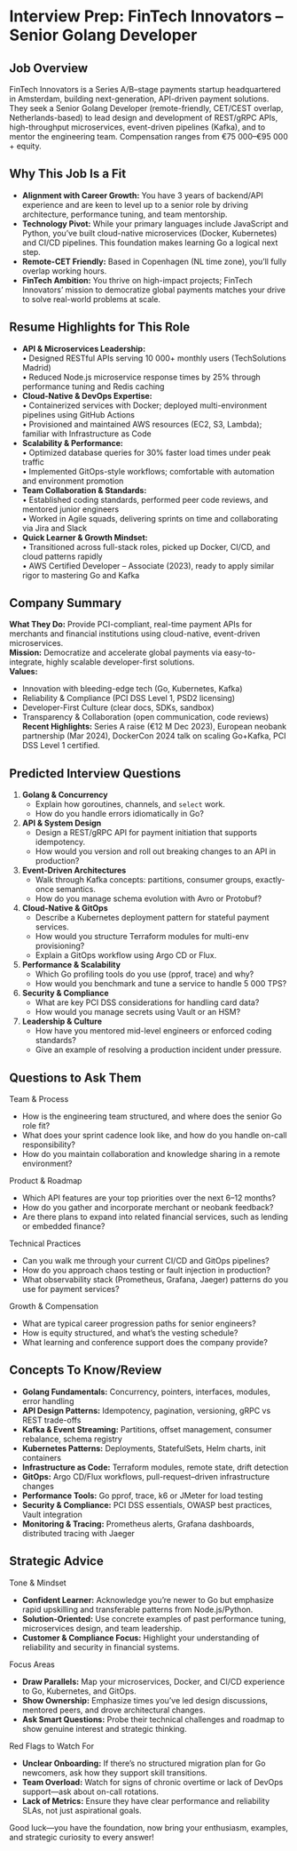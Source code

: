 # Interview Prep: FinTech Innovators – Senior Golang Developer

## Job Overview  
FinTech Innovators is a Series A/B–stage payments startup headquartered in Amsterdam, building next-generation, API-driven payment solutions. They seek a Senior Golang Developer (remote-friendly, CET/CEST overlap, Netherlands-based) to lead design and development of REST/gRPC APIs, high-throughput microservices, event-driven pipelines (Kafka), and to mentor the engineering team. Compensation ranges from €75 000–€95 000 + equity.

## Why This Job Is a Fit  
- **Alignment with Career Growth:** You have 3 years of backend/API experience and are keen to level up to a senior role by driving architecture, performance tuning, and team mentorship.  
- **Technology Pivot:** While your primary languages include JavaScript and Python, you’ve built cloud-native microservices (Docker, Kubernetes) and CI/CD pipelines. This foundation makes learning Go a logical next step.  
- **Remote-CET Friendly:** Based in Copenhagen (NL time zone), you’ll fully overlap working hours.  
- **FinTech Ambition:** You thrive on high-impact projects; FinTech Innovators’ mission to democratize global payments matches your drive to solve real-world problems at scale.

## Resume Highlights for This Role  
- **API & Microservices Leadership:**  
  • Designed RESTful APIs serving 10 000+ monthly users (TechSolutions Madrid)  
  • Reduced Node.js microservice response times by 25% through performance tuning and Redis caching  
- **Cloud-Native & DevOps Expertise:**  
  • Containerized services with Docker; deployed multi-environment pipelines using GitHub Actions  
  • Provisioned and maintained AWS resources (EC2, S3, Lambda); familiar with Infrastructure as Code  
- **Scalability & Performance:**  
  • Optimized database queries for 30% faster load times under peak traffic  
  • Implemented GitOps-style workflows; comfortable with automation and environment promotion  
- **Team Collaboration & Standards:**  
  • Established coding standards, performed peer code reviews, and mentored junior engineers  
  • Worked in Agile squads, delivering sprints on time and collaborating via Jira and Slack  
- **Quick Learner & Growth Mindset:**  
  • Transitioned across full-stack roles, picked up Docker, CI/CD, and cloud patterns rapidly  
  • AWS Certified Developer – Associate (2023), ready to apply similar rigor to mastering Go and Kafka

## Company Summary  
**What They Do:** Provide PCI-compliant, real-time payment APIs for merchants and financial institutions using cloud-native, event-driven microservices.  
**Mission:** Democratize and accelerate global payments via easy-to-integrate, highly scalable developer-first solutions.  
**Values:**  
  - Innovation with bleeding-edge tech (Go, Kubernetes, Kafka)  
  - Reliability & Compliance (PCI DSS Level 1, PSD2 licensing)  
  - Developer-First Culture (clear docs, SDKs, sandbox)  
  - Transparency & Collaboration (open communication, code reviews)  
**Recent Highlights:** Series A raise (€12 M Dec 2023), European neobank partnership (Mar 2024), DockerCon 2024 talk on scaling Go+Kafka, PCI DSS Level 1 certified.

## Predicted Interview Questions  
1. **Golang & Concurrency**  
   - Explain how goroutines, channels, and `select` work.  
   - How do you handle errors idiomatically in Go?  
2. **API & System Design**  
   - Design a REST/gRPC API for payment initiation that supports idempotency.  
   - How would you version and roll out breaking changes to an API in production?  
3. **Event-Driven Architectures**  
   - Walk through Kafka concepts: partitions, consumer groups, exactly-once semantics.  
   - How do you manage schema evolution with Avro or Protobuf?  
4. **Cloud-Native & GitOps**  
   - Describe a Kubernetes deployment pattern for stateful payment services.  
   - How would you structure Terraform modules for multi-env provisioning?  
   - Explain a GitOps workflow using Argo CD or Flux.  
5. **Performance & Scalability**  
   - Which Go profiling tools do you use (pprof, trace) and why?  
   - How would you benchmark and tune a service to handle 5 000 TPS?  
6. **Security & Compliance**  
   - What are key PCI DSS considerations for handling card data?  
   - How would you manage secrets using Vault or an HSM?  
7. **Leadership & Culture**  
   - How have you mentored mid-level engineers or enforced coding standards?  
   - Give an example of resolving a production incident under pressure.

## Questions to Ask Them  
Team & Process  
- How is the engineering team structured, and where does the senior Go role fit?  
- What does your sprint cadence look like, and how do you handle on-call responsibility?  
- How do you maintain collaboration and knowledge sharing in a remote environment?  

Product & Roadmap  
- Which API features are your top priorities over the next 6–12 months?  
- How do you gather and incorporate merchant or neobank feedback?  
- Are there plans to expand into related financial services, such as lending or embedded finance?  

Technical Practices  
- Can you walk me through your current CI/CD and GitOps pipelines?  
- How do you approach chaos testing or fault injection in production?  
- What observability stack (Prometheus, Grafana, Jaeger) patterns do you use for payment services?  

Growth & Compensation  
- What are typical career progression paths for senior engineers?  
- How is equity structured, and what’s the vesting schedule?  
- What learning and conference support does the company provide?

## Concepts To Know/Review  
- **Golang Fundamentals:** Concurrency, pointers, interfaces, modules, error handling  
- **API Design Patterns:** Idempotency, pagination, versioning, gRPC vs REST trade-offs  
- **Kafka & Event Streaming:** Partitions, offset management, consumer rebalance, schema registry  
- **Kubernetes Patterns:** Deployments, StatefulSets, Helm charts, init containers  
- **Infrastructure as Code:** Terraform modules, remote state, drift detection  
- **GitOps:** Argo CD/Flux workflows, pull-request–driven infrastructure changes  
- **Performance Tools:** Go pprof, trace, k6 or JMeter for load testing  
- **Security & Compliance:** PCI DSS essentials, OWASP best practices, Vault integration  
- **Monitoring & Tracing:** Prometheus alerts, Grafana dashboards, distributed tracing with Jaeger  

## Strategic Advice  
Tone & Mindset  
- **Confident Learner:** Acknowledge you’re newer to Go but emphasize rapid upskilling and transferable patterns from Node.js/Python.  
- **Solution-Oriented:** Use concrete examples of past performance tuning, microservices design, and team leadership.  
- **Customer & Compliance Focus:** Highlight your understanding of reliability and security in financial systems.  

Focus Areas  
- **Draw Parallels:** Map your microservices, Docker, and CI/CD experience to Go, Kubernetes, and GitOps.  
- **Show Ownership:** Emphasize times you’ve led design discussions, mentored peers, and drove architectural changes.  
- **Ask Smart Questions:** Probe their technical challenges and roadmap to show genuine interest and strategic thinking.  

Red Flags to Watch For  
- **Unclear Onboarding:** If there’s no structured migration plan for Go newcomers, ask how they support skill transitions.  
- **Team Overload:** Watch for signs of chronic overtime or lack of DevOps support—ask about on-call rotations.  
- **Lack of Metrics:** Ensure they have clear performance and reliability SLAs, not just aspirational goals.  

Good luck—you have the foundation, now bring your enthusiasm, examples, and strategic curiosity to every answer!
